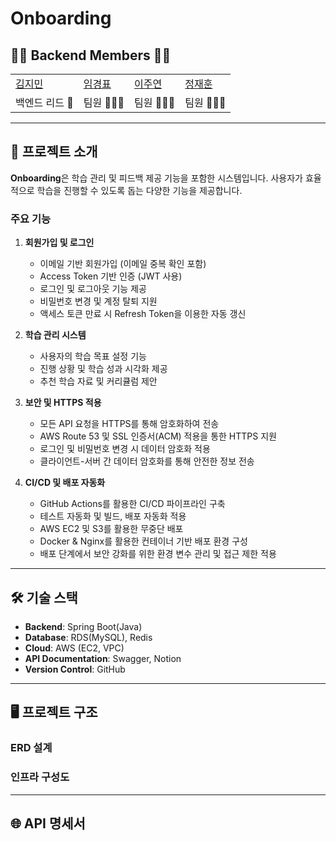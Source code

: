 # Onboarding

## 👶🏼 Backend Members 👶🏼

|                                             |                                     |                                    |                                           |
| ------------------------------------------- | ----------------------------------- | ---------------------------------- | ----------------------------------------- |
| [김지민](https://github.com/jimin-fundamental) | [임경표](https://github.com/MODUGGAGI) | [이주연](https://github.com/LJYeon12) | [정재훈](https://github.com/JungJaehoon0430) |
| 백엔드 리드 👑                                   | 팀원 👨🏻‍💻                          | 팀원 👨🏻‍💻                         | 팀원 👨🏻‍💻                                |

---

## 🌟 프로젝트 소개

**Onboarding**은 학습 관리 및 피드백 제공 기능을 포함한 시스템입니다. 사용자가 효율적으로 학습을 진행할 수 있도록 돕는 다양한 기능을 제공합니다.

### **주요 기능**

1. **회원가입 및 로그인**

   - 이메일 기반 회원가입 (이메일 중복 확인 포함)
   - Access Token 기반 인증 (JWT 사용)
   - 로그인 및 로그아웃 기능 제공
   - 비밀번호 변경 및 계정 탈퇴 지원
   - 액세스 토큰 만료 시 Refresh Token을 이용한 자동 갱신

2. **학습 관리 시스템**

   - 사용자의 학습 목표 설정 기능
   - 진행 상황 및 학습 성과 시각화 제공
   - 추천 학습 자료 및 커리큘럼 제안

3. **보안 및 HTTPS 적용**

   - 모든 API 요청을 HTTPS를 통해 암호화하여 전송
   - AWS Route 53 및 SSL 인증서(ACM) 적용을 통한 HTTPS 지원
   - 로그인 및 비밀번호 변경 시 데이터 암호화 적용
   - 클라이언트-서버 간 데이터 암호화를 통해 안전한 정보 전송

4. **CI/CD 및 배포 자동화**

   - GitHub Actions를 활용한 CI/CD 파이프라인 구축
   - 테스트 자동화 및 빌드, 배포 자동화 적용
   - AWS EC2 및 S3를 활용한 무중단 배포
   - Docker & Nginx를 활용한 컨테이너 기반 배포 환경 구성
   - 배포 단계에서 보안 강화를 위한 환경 변수 관리 및 접근 제한 적용

---

## 🛠️ 기술 스택

- **Backend**: Spring Boot(Java)
- **Database**: RDS(MySQL), Redis
- **Cloud**: AWS (EC2, VPC)
- **API Documentation**: Swagger, Notion
- **Version Control**: GitHub

---

## 🖥️ 프로젝트 구조

### ERD 설계



### 인프라 구성도

---

## 🌐 API 명세서

